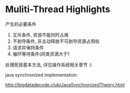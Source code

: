 # Muliti-Thread Highlights

产生的必要条件

1. 互斥条件, 资源不能同时占用
2. 不剥夺条件, 非主动释放不可剥夺资源占用权
3. 请求并保持条件
4. 循环等待条件(同类资源大于1

处理死锁基本方法, 详见操作系统相关章节 :)

java synchronized implementation:

http://bigdatadecode.club/JavaSynchronizedTheory.html